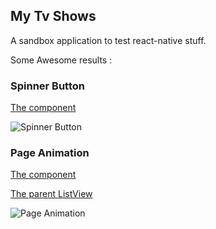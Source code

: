 
My Tv Shows
---------------

A sandbox application to test react-native stuff.

Some Awesome results :

### Spinner Button

[The component](https://github.com/Nhacsam/mySeries/blob/master/src/components/LoginButton.js)

![Spinner Button](images/LoginButton.gif)

### Page Animation


[The component](https://github.com/Nhacsam/myTvShows/blob/master/src/components/TvShow/TvShowListItem.js)

[The parent ListView](https://github.com/Nhacsam/myTvShows/blob/master/src/pages/Home/Home.js)

![Page Animation](images/tvShowPage.gif)
